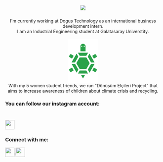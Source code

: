 <h1 align="center">
  <a href="https://git.io/typing-svg">
    <img src="https://readme-typing-svg.herokuapp.com/?lines=Hello!;I+am+Aylin&center=true&size=25">
  </a>
</h1>
<p align="center"> I'm currently working at Dogus Technology as an international business development intern. <br> I am an Industrial Engineering student at Galatasaray Universtity. <br>
  <br>
  <a href="https://www.linkedin.com/company/d%C3%B6n%C3%BC%C5%9F%C3%BCm-el%C3%A7ileri/">
    <img align="center" src="https://github.com/aylinsglam/aylinsglam/blob/main/l2.png" width="100" />
  </a>
  <br>With my 5 women student friends, we run "Dönüşüm Elçileri Project" that aims to increase awareness of children about climate crisis and recycling.  <h3>You can follow our instagram account:<h3> <a href="https://www.instagram.com/donusum.elcileri/" target="blank"> <br>
    <img align="center" src="https://raw.githubusercontent.com/rahuldkjain/github-profile-readme-generator/master/src/images/icons/Social/instagram.svg" height="30" width="30" />
  </a>
  <br>
</p>
<p align="center">
<h3 align="left">Connect with me:</h3>
<p align="left">
  <a href="https://www.linkedin.com/in/aylin-sa%C4%9Flam/" target="blank">
    <img align="center" src="https://raw.githubusercontent.com/rahuldkjain/github-profile-readme-generator/master/src/images/icons/Social/linked-in-alt.svg" height="30" width="30" />
  </a>
  <a href="https://medium.com/@aylinsaglam" target="blank">
    <img align="center" src="https://raw.githubusercontent.com/rahuldkjain/github-profile-readme-generator/master/src/images/icons/Social/medium.svg" height="30" width="30" />
  </a>
</p>

